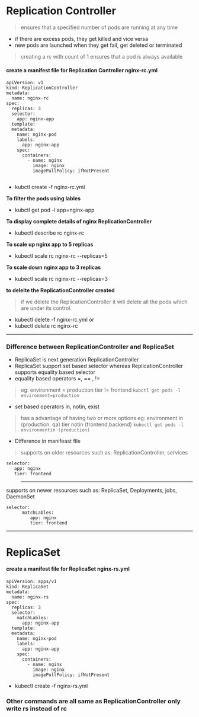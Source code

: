 # Replication Controller
 >ensures that a specified number of pods are running at any time
- if there are excess pods, they get killed and vice versa
- new pods are launched when they get fail, get deleted or terminated

> creating a rc with count of 1 ensures that a pod is always available

#### create  a manifest file for Replication Controller nginx-rc.yml

```
apiVersion: v1
kind: ReplicationController
metadata:
  name: nginx-rc
spec:
  replicas: 3
  selector:
    app: nginx-app
  template:  
  metadata:
    name: nginx-pod
    labels:
      app: nginx-app
    spec:
      containers:
        - name: nginx
          image: nginx
          imagePullPolicy: ifNotPresent


```
- kubctl create -f nginx-rc.yml

**To filter the pods using lables**
- kubctl get pod -l app=nginx-app

**To display complete details of nginx ReplicationController**
 - kubectl describe rc nginx-rc    

**To scale up nginx app to 5 replicas**
- kubectl scale rc nginx-rc --replicas=5

**To scale down nginx app to 3 replicas**
- kubectl scale rc nginx-rc --replicas=3

**to delelte the ReplicationController created**
>if we delete the ReplicationController it will delete all the pods which are under its control.

- kubectl delete -f nginx-rc.yml
or
- kubectl delete rc nginx-rc

---
### Difference between ReplicationController and ReplicaSet
- ReplicaSet is next generation ReplicationController
- ReplicaSet support set based selector whereas ReplicationController supports equality based selector  
- equality based operators =, == , !=
>eg: environment = production
     tier != frontend
     ```
     kubctl get pods -l environment=production
     ```
- set based operators in, notin, exist
> has a advantage of having two or more options
eg: environment in (production, qa)
    tier notin (frontend,backend)
    ```
    kubectl get pods -l environmentin (production)
    ```

- Difference in  manifeast file
>
> supports on older resources such as: ReplicationController, services
 ```
selector:
    app: nginx
    tier: frontend
```
>---
supports on newer resources such as: ReplicaSet, Deployments, jobs, DaemonSet
```
selector:
      matchLables:
         app: nginx
         tier: frontend
```

---
# ReplicaSet

#### create a manifest file for ReplicaSet nginx-rs.yml

```
apiVersion: apps/v1
kind: ReplicaSet
metadata:
  name: nginx-rs
spec:
  replicas: 3
  selector:
    matchLables:
      app: nginx-app
  template:  
  metadata:
    name: nginx-pod
    labels:
      app: nginx-app
    spec:
      containers:
        - name: nginx
          image: nginx
          imagePullPolicy: ifNotPresent
```
- kubectl create -f nginx-rs.yml

### Other commands are all same as ReplicationController only write rs instead of rc
